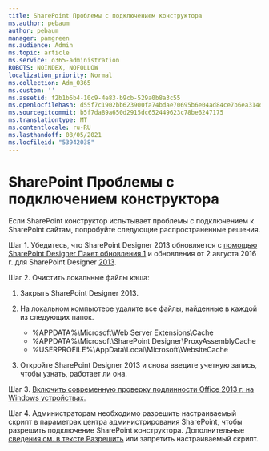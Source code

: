 ```yaml
---
title: SharePoint Проблемы с подключением конструктора
ms.author: pebaum
author: pebaum
manager: pamgreen
ms.audience: Admin
ms.topic: article
ms.service: o365-administration
ROBOTS: NOINDEX, NOFOLLOW
localization_priority: Normal
ms.collection: Adm_O365
ms.custom: ''
ms.assetid: f2b1b6b4-10c9-4e83-b9cb-529a0b8a3c55
ms.openlocfilehash: d55f7c1902bb623900fa74bdae70695b6e04ad84ce7b6ea314db614283ec436d
ms.sourcegitcommit: b5f7da89a650d2915dc652449623c78be6247175
ms.translationtype: MT
ms.contentlocale: ru-RU
ms.lasthandoff: 08/05/2021
ms.locfileid: "53942038"
---
```

# <a name="sharepoint-designer-connection-issues"></a>SharePoint Проблемы с подключением конструктора 

Если SharePoint конструктор испытывает проблемы с подключением к SharePoint сайтам, попробуйте следующие распространенные решения.

Шаг 1. Убедитесь, что SharePoint Designer 2013 обновляется с [помощью SharePoint Designer Пакет обновления 1](https://support.microsoft.com/help/2817441/description-of-microsoft-sharepoint-designer-2013-service-pack-1-sp1) и обновления от 2 августа 2016 г. для SharePoint Designer [2013](https://support.microsoft.com/help/3114721/august-2-2016-update-for-sharepoint-designer-2013-kb3114721).



Шаг 2. Очистить локальные файлы кэша:

1. Закрыть SharePoint Designer 2013.

2. На локальном компьютере удалите все файлы, найденные в каждой из следующих папок.

    - %APPDATA%\Microsoft\Web Server Extensions\Cache
    - %APPDATA%\Microsoft\SharePoint Designer\ProxyAssemblyCache
    - %USERPROFILE%\AppData\Local\Microsoft\WebsiteCache

3. Откройте SharePoint Designer 2013 и снова введите учетную запись, чтобы узнать, работает ли она.

Шаг 3. [Включить современную проверку подлинности Office 2013 г. на Windows устройствах.](https://docs.microsoft.com/microsoft-365/admin/security-and-compliance/enable-modern-authentication)

Шаг 4. Администраторам  необходимо разрешить настраиваемый скрипт в параметрах центра администрирования SharePoint, чтобы разрешить подключение SharePoint конструктора. Дополнительные [сведения см. в тексте Разрешить](https://docs.microsoft.com/sharepoint/allow-or-prevent-custom-script) или запретить настраиваемый скрипт.


